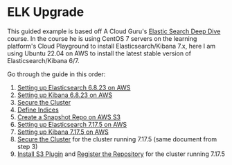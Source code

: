 # ELK Upgrade
This guided example is based off A Cloud Guru's <a href="https://learn.acloud.guru/course/1e3ff00e-95bf-451b-be04-44d4bce6bfba/dashboard">Elastic Search Deep Dive</a> course. In the course he is using CentOS 7 servers on the learning platform's Cloud Playground to install Elasticsearch/Kibana 7.x, here I am using Ubuntu 22.04 on AWS to install the latest stable version of Elasticsearch/Kibana 6/7.

Go through the guide in this order:
1. [Setting up Elasticsearch 6.8.23 on AWS](https://github.com/TheMightyQuynh/ELK/blob/main/1_INSTALL_Elasticsearch_6.8.23.md)
2. [Setting up Kibana 6.8.23 on AWS](https://github.com/TheMightyQuynh/ELK/blob/main/2_INSTALL_Kibana_6.8.23.md)
3. [Secure the Cluster](https://github.com/TheMightyQuynh/ELK/blob/main/3_Secure_the_Cluster.md)
4. [Define Indices](https://github.com/TheMightyQuynh/ELK/blob/main/4_Indexing.md)
5. [Create a Snapshot Repo on AWS S3](https://github.com/TheMightyQuynh/ELK/blob/main/5_Snapshot.md)
6. [Setting up Elasticsearch 7.17.5 on AWS](https://github.com/TheMightyQuynh/ELK/blob/main/6_INSTALL_Elasticsearch_7.17.5.md)
7. [Setting up Kibana 7.17.5 on AWS](https://github.com/TheMightyQuynh/ELK/blob/main/7_INSTALL_Kibana_7.17.5.md)
8. [Secure the Cluster](https://github.com/TheMightyQuynh/ELK/blob/main/3_Secure_the_Cluster.md) for the cluster running 7.17.5 (same document from step 3)
9. [Install S3 Plugin](https://github.com/TheMightyQuynh/ELK/blob/main/5_Snapshot.md#register-the-repository) and [Register the Repository](https://github.com/TheMightyQuynh/ELK/blob/main/5_Snapshot.md#register-the-repository) for the cluster running 7.17.5

